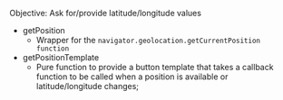 Objective: Ask for/provide latitude/longitude values

  - getPosition
    - Wrapper for the `navigator.geolocation.getCurrentPosition function`
  - getPositionTemplate
    - Pure function to provide a button template that takes a callback function to be called when a position is available or latitude/longitude changes;
